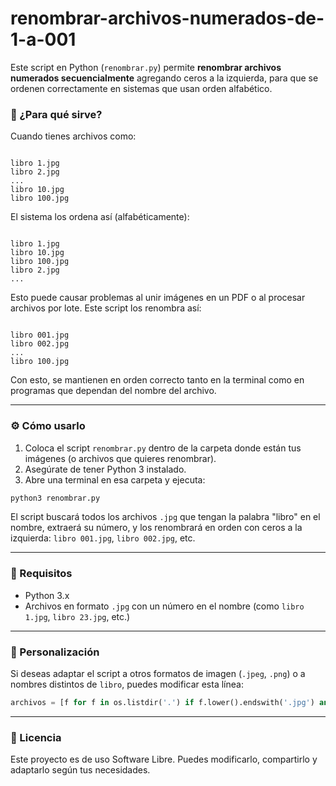 # renombrar-archivos-numerados-de-1-a-001

Este script en Python (`renombrar.py`) permite **renombrar archivos numerados secuencialmente** agregando ceros a la izquierda, para que se ordenen correctamente en sistemas que usan orden alfabético.

### 🧠 ¿Para qué sirve?

Cuando tienes archivos como:

```

libro 1.jpg
libro 2.jpg
...
libro 10.jpg
libro 100.jpg

```

El sistema los ordena así (alfabéticamente):

```

libro 1.jpg
libro 10.jpg
libro 100.jpg
libro 2.jpg
...

```

Esto puede causar problemas al unir imágenes en un PDF o al procesar archivos por lote. Este script los renombra así:

```

libro 001.jpg
libro 002.jpg
...
libro 100.jpg

````

Con esto, se mantienen en orden correcto tanto en la terminal como en programas que dependan del nombre del archivo.

---

### ⚙️ Cómo usarlo

1. Coloca el script `renombrar.py` dentro de la carpeta donde están tus imágenes (o archivos que quieres renombrar).
2. Asegúrate de tener Python 3 instalado.
3. Abre una terminal en esa carpeta y ejecuta:

```bash
python3 renombrar.py
````

El script buscará todos los archivos `.jpg` que tengan la palabra "libro" en el nombre, extraerá su número, y los renombrará en orden con ceros a la izquierda: `libro 001.jpg`, `libro 002.jpg`, etc.

---

### 📌 Requisitos

* Python 3.x
* Archivos en formato `.jpg` con un número en el nombre (como `libro 1.jpg`, `libro 23.jpg`, etc.)

---

### 🧩 Personalización

Si deseas adaptar el script a otros formatos de imagen (`.jpeg`, `.png`) o a nombres distintos de `libro`, puedes modificar esta línea:

```python
archivos = [f for f in os.listdir('.') if f.lower().endswith('.jpg') and 'libro' in f.lower()]
```

---

### 📄 Licencia

Este proyecto es de uso Software Libre. Puedes modificarlo, compartirlo y adaptarlo según tus necesidades.


